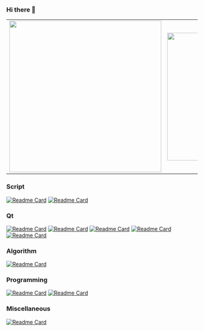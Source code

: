 ### Hi there 👋

<!--
**yunke120/yunke120** is a ✨ _special_ ✨ repository because its `README.md` (this file) appears on your GitHub profile.

Here are some ideas to get you started:

- 🔭 I’m currently working on ...
- 🌱 I’m currently learning ...
- 👯 I’m looking to collaborate on ...
- 🤔 I’m looking for help with ...
- 💬 Ask me about ...
- 📫 How to reach me: ...
- 😄 Pronouns: ...
- ⚡ Fun fact: ...
-->

<table><tr>
<td><img src="https://github-readme-stats.vercel.app/api?username=yunke120&show_icons=true&theme=radical&count_private=true" width="400"/></td>
<td><img src="https://github-readme-stats.vercel.app/api/top-langs/?username=yunke120&theme=radical&layout=compact" width="337"/></td>
</tr></table>


### Script
[![Readme Card](https://github-readme-stats.vercel.app/api/pin/?username=yunke120&repo=zzu-jksb)](https://github.com/yunke120/zzu-jksb)
[![Readme Card](https://github-readme-stats.vercel.app/api/pin/?username=yunke120&repo=pfvpn-sign)](https://github.com/yunke120/pfvpn-sign)
### Qt
[![Readme Card](https://github-readme-stats.vercel.app/api/pin/?username=yunke120&repo=qt-python-yolov5)](https://github.com/yunke120/qt-python-yolov5)
[![Readme Card](https://github-readme-stats.vercel.app/api/pin/?username=yunke120&repo=Qt-Modbus)](https://github.com/yunke120/Qt-Modbus)
[![Readme Card](https://github-readme-stats.vercel.app/api/pin/?username=yunke120&repo=ydyodraw)](https://github.com/yunke120/ydyodraw)
[![Readme Card](https://github-readme-stats.vercel.app/api/pin/?username=yunke120&repo=Qt-BDMap)](https://github.com/yunke120/Qt-BDMap)
[![Readme Card](https://github-readme-stats.vercel.app/api/pin/?username=yunke120&repo=QtCreatorTheme-VSCodeDarkPlus)](https://github.com/yunke120/QtCreatorTheme-VSCodeDarkPlus)
### Algorithm
[![Readme Card](https://github-readme-stats.vercel.app/api/pin/?username=yunke120&repo=defect-detecting)](https://github.com/yunke120/defect-detecting)
### Programming
[![Readme Card](https://github-readme-stats.vercel.app/api/pin/?username=yunke120&repo=safe-rules)](https://github.com/yunke120/safe-rules)
[![Readme Card](https://github-readme-stats.vercel.app/api/pin/?username=yunke120&repo=secguide)](https://github.com/yunke120/secguide)
### Miscellaneous
[![Readme Card](https://github-readme-stats.vercel.app/api/pin/?username=yunke120&repo=VisaDemo)](https://github.com/yunke120/VisaDemo)
